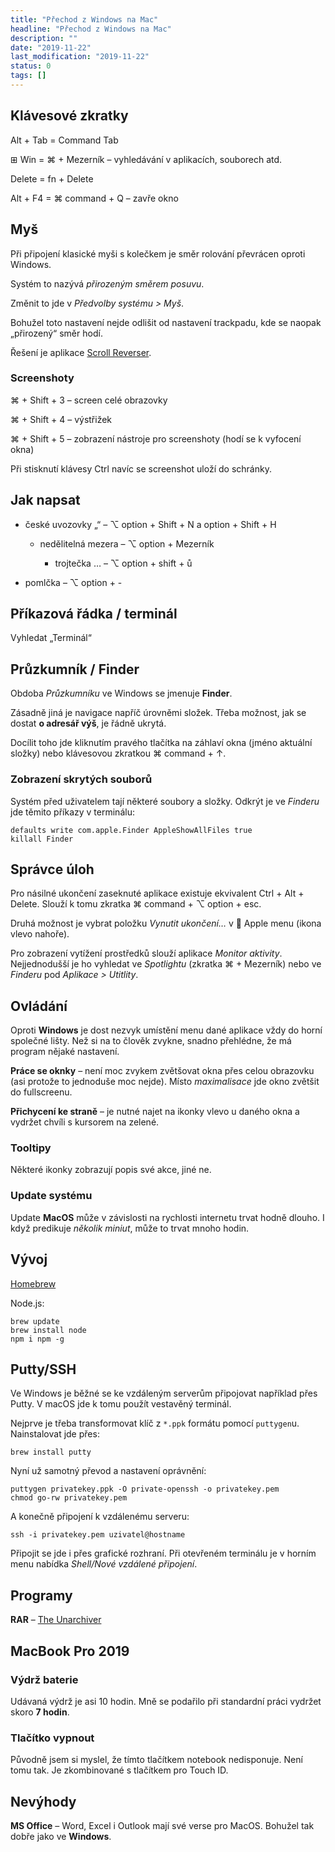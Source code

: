 ```yaml
---
title: "Přechod z Windows na Mac"
headline: "Přechod z Windows na Mac"
description: ""
date: "2019-11-22"
last_modification: "2019-11-22"
status: 0
tags: []
---
```


## Klávesové zkratky

Alt + Tab = Command Tab

⊞ Win = ⌘ + Mezerník – vyhledávání v aplikacích, souborech atd.

Delete = fn + Delete 

Alt + F4 = ⌘ command + Q – zavře okno

## Myš

Při připojení klasické myši s kolečkem je směr rolování převrácen oproti Windows.

Systém to nazývá *přirozeným směrem posuvu*.

Změnit to jde v *Předvolby systému &gt; Myš*.

Bohužel toto nastavení nejde odlišit od nastavení trackpadu, kde se naopak „přirozený“ směr hodí.

Řešení je aplikace [Scroll Reverser](https://github.com/pilotmoon/Scroll-Reverser/releases).

### Screenshoty

⌘ + Shift + 3 – screen celé obrazovky

⌘ + Shift + 4 – výstřižek

⌘ + Shift + 5 – zobrazení nástroje pro screenshoty (hodí se k vyfocení okna)

Při stisknutí klávesy Ctrl navíc se screenshot uloží do schránky.

## Jak napsat

  - české uvozovky „“ – ⌥ option + Shift + N a option + Shift + H

    - nedělitelná mezera – ⌥ option + Mezerník

      - trojtečka … – ⌥ option + shift + ů

  - pomlčka – ⌥ option + -

## Příkazová řádka / terminál

Vyhledat „Terminál“

## Průzkumník / Finder

Obdoba *Průzkumníku* ve Windows se jmenuje **Finder**.

Zásadně jiná je navigace napříč úrovněmi složek. Třeba možnost, jak se dostat **o adresář výš**, je řádně ukrytá.

Docílit toho jde kliknutím pravého tlačítka na záhlaví okna (jméno aktuální složky) nebo klávesovou zkratkou ⌘ command + ↑.

### Zobrazení skrytých souborů

Systém před uživatelem tají některé soubory a složky. Odkrýt je ve *Finderu* jde těmito příkazy v terminálu:

```
defaults write com.apple.Finder AppleShowAllFiles true
killall Finder
```

## Správce úloh

Pro násilné ukončení zaseknuté aplikace existuje ekvivalent Ctrl + Alt + Delete. Slouží k tomu zkratka ⌘ command + ⌥ option + esc.

Druhá možnost je vybrat položku *Vynutit ukončení…* v  Apple menu (ikona vlevo nahoře).

Pro zobrazení vytížení prostředků slouží aplikace *Monitor aktivity*. Nejjednodušší je ho vyhledat ve *Spotlightu* (zkratka ⌘ + Mezerník) nebo ve *Finderu* pod *Aplikace &gt; Utitlity*.

## Ovládání

Oproti **Windows** je dost nezvyk umístění menu dané aplikace vždy do horní společné lišty. Než si na to člověk zvykne, snadno přehlédne, že má program nějaké nastavení.

**Práce se oknky** – není moc zvykem zvětšovat okna přes celou obrazovku (asi protože to jednoduše moc nejde). Místo *maximalisace* jde okno zvětšit do fullscreenu.

**Přichycení ke straně** – je nutné najet na ikonky vlevo u daného okna a vydržet chvíli s kursorem na zelené.

### Tooltipy

Některé ikonky zobrazují popis své akce, jiné ne.

### Update systému

Update **MacOS** může v závislosti na rychlosti internetu trvat hodně dlouho. I když predikuje *několik miniut*, může to trvat mnoho hodin.

## Vývoj

[Homebrew](https://brew.sh)

Node.js:

```
brew update
brew install node
npm i npm -g

```

## Putty/SSH

Ve Windows je běžné se ke vzdáleným serverům připojovat například přes Putty. V macOS jde k tomu použít vestavěný terminál.

Nejprve je třeba transformovat klíč z `*.ppk` formátu pomocí `puttygen`u. Nainstalovat jde přes:

```
brew install putty
```

Nyní už samotný převod a nastavení oprávnění:

```
puttygen privatekey.ppk -O private-openssh -o privatekey.pem
chmod go-rw privatekey.pem
```

A konečně připojení k vzdálenému serveru:

```
ssh -i privatekey.pem uzivatel@hostname
```

Připojit se jde i přes grafické rozhraní. Při otevřeném terminálu je v horním menu nabídka *Shell/Nové vzdálené připojení*.

## Programy

**RAR** – [The Unarchiver](https://apps.apple.com/cz/app/the-unarchiver/id425424353?l=cs&mt=12)

## MacBook Pro 2019

### Výdrž baterie

Udávaná výdrž je asi 10 hodin. Mně se podařilo při standardní práci vydržet skoro **7 hodin**.

### Tlačítko vypnout

Původně jsem si myslel, že tímto tlačítkem notebook nedisponuje. Není tomu tak. Je zkombinované s tlačítkem pro Touch ID.

## Nevýhody

**MS Office** – Word, Excel i Outlook mají své verse pro MacOS. Bohužel tak dobře jako ve **Windows**.